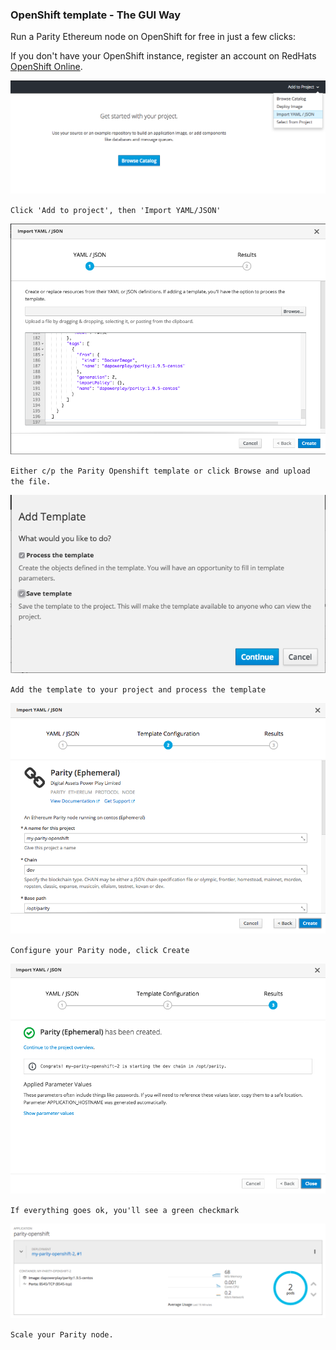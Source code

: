 ### OpenShift template - The GUI Way

Run a Parity Ethereum node on OpenShift for free in just a few clicks:

If you don't have your OpenShift instance, register an account on RedHats [OpenShift Online](https://manage.openshift.com/).


![alt text][r1]

`Click 'Add to project', then 'Import YAML/JSON'`


![alt text][r2]

`Either c/p the Parity Openshift template or click Browse and upload the file.`


![alt text][r3]

`Add the template to your project and process the template`


![alt text][r4]

`Configure your Parity node, click Create`


![alt text][r5]

`If everything goes ok, you'll see a green checkmark`


![alt text][r6]

`Scale your Parity node.`


[r1]: images/readme-1.png "Click some buttons"
[r2]: images/readme-2.png "Then some more"
[r3]: images/readme-3.png "Why not both?"
[r4]: images/readme-4.png "Just click Create"
[r5]: images/readme-5.png "Yay!"
[r6]: images/readme-6.png "Yay! x2"
